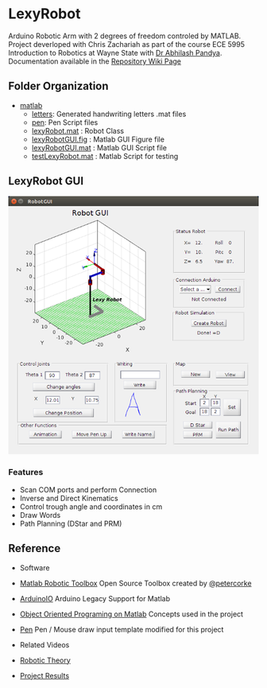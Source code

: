 LexyRobot
=========

Arduino Robotic Arm with 2 degrees of freedom controled by MATLAB. Project deverloped with Chris Zachariah as part of the course ECE 5995 Introduction to Robotics at Wayne State with [Dr Abhilash Pandya](http://ece.eng.wayne.edu/~apandya/). Documentation available in the [Repository Wiki Page](https://github.com/akafael/LexyRobot/wiki)

## Folder Organization
 - [matlab](https://github.com/akafael/LexyRobot/tree/master/matlab)
   - [letters](https://github.com/akafael/LexyRobot/tree/master/matlab/letters): Generated handwriting letters .mat files
   - [pen](https://github.com/akafael/LexyRobot/tree/master/matlab/pen): Pen Script files
   - [lexyRobot.mat](https://github.com/akafael/LexyRobot/blob/master/matlab/lexyRobot.mat) : Robot Class
   - [lexyRobotGUI.fig](https://github.com/akafael/LexyRobot/blob/master/matlab/lexyRobotGUI.fig) : Matlab GUI Figure file
   - [lexyRobotGUI.mat](https://github.com/akafael/LexyRobot/blob/master/matlab/lexyRobotGUI.mat) : Matlab GUI Script file
   - [testLexyRobot.mat](https://github.com/akafael/LexyRobot/blob/master/matlab/testLexyRobot.mat) : Matlab Script for testing

## LexyRobot GUI

![LexyRobotGUI](https://raw.githubusercontent.com/akafael/LexyRobot/master/doc/img/lexyRobotGUI.png)

### Features

 - Scan COM ports and perform Connection
 - Inverse and Direct Kinematics
 - Control trough angle and coordinates in cm
 - Draw Words
 - Path Planning (DStar and PRM)

## Reference
 - Software
  - [Matlab Robotic Toolbox](http://petercorke.com/Robotics_Toolbox.html) Open Source Toolbox created by [@petercorke](https://github.com/petercorke)
  - [ArduinoIO](https://www.mathworks.com/hardware-support/arduino-matlab.html?requestedDomain=www.mathworks.com) Arduino Legacy Support for Matlab
  - [Object Oriented Programing on Matlab](https://www.mathworks.com/company/newsletters/articles/introduction-to-object-oriented-programming-in-matlab.html) Concepts used in the project
  - [Pen](https://www.mathworks.com/matlabcentral/fileexchange/26225-pen---mouse-draw-input-template) Pen / Mouse draw input template modified for this project

 - Related Videos
  - [Robotic Theory](https://www.youtube.com/watch?v=0yD3uBshJB0&list=PL65CC0384A1798ADF)
  - [Project Results](https://www.youtube.com/watch?v=L9-bt8S9pyk&list=PLLVv9YVxXD97kZRXK5z1hEUbqRAv6iZf2)
